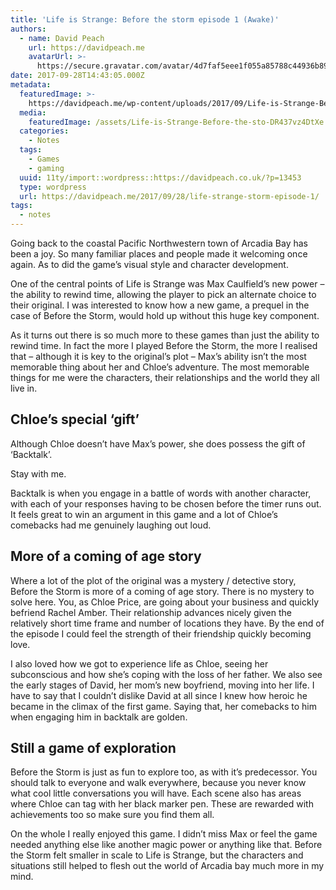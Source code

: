 ```yaml
---
title: 'Life is Strange: Before the storm episode 1 (Awake)'
authors:
  - name: David Peach
    url: https://davidpeach.me
    avatarUrl: >-
      https://secure.gravatar.com/avatar/4d7faf5eee1f055a85788c44936b8995eaab6dfb004e7854ec747ccb272e91ee?s=96&d=mm&r=g
date: 2017-09-28T14:43:05.000Z
metadata:
  featuredImage: >-
    https://davidpeach.me/wp-content/uploads/2017/09/Life-is-Strange-Before-the-storm.jpg
  media:
    featuredImage: /assets/Life-is-Strange-Before-the-sto-DR437vz4DtXe.jpg
  categories:
    - Notes
  tags:
    - Games
    - gaming
  uuid: 11ty/import::wordpress::https://davidpeach.co.uk/?p=13453
  type: wordpress
  url: https://davidpeach.me/2017/09/28/life-strange-storm-episode-1/
tags:
  - notes
---
```

Going back to the coastal Pacific Northwestern town of Arcadia Bay has been a joy. So many familiar places and people made it welcoming once again. As to did the game’s visual style and character development.

One of the central points of Life is Strange was Max Caulfield’s new power – the ability to rewind time, allowing the player to pick an alternate choice to their original. I was interested to know how a new game, a prequel in the case of Before the Storm, would hold up without this huge key component.

As it turns out there is so much more to these games than just the ability to rewind time. In fact the more I played Before the Storm, the more I realised that – although it is key to the original’s plot – Max’s ability isn’t the most memorable thing about her and Chloe’s adventure. The most memorable things for me were the characters, their relationships and the world they all live in.

## Chloe’s special ‘gift’

Although Chloe doesn’t have Max’s power, she does possess the gift of ‘Backtalk’.

Stay with me.

Backtalk is when you engage in a battle of words with another character, with each of your responses having to be chosen before the timer runs out. It feels great to win an argument in this game and a lot of Chloe’s comebacks had me genuinely laughing out loud.

## More of a coming of age story

Where a lot of the plot of the original was a mystery / detective story, Before the Storm is more of a coming of age story. There is no mystery to solve here. You, as Chloe Price, are going about your business and quickly befriend Rachel Amber. Their relationship advances nicely given the relatively short time frame and number of locations they have. By the end of the episode I could feel the strength of their friendship quickly becoming love.

I also loved how we got to experience life as Chloe, seeing her subconscious and how she’s coping with the loss of her father. We also see the early stages of David, her mom’s new boyfriend, moving into her life. I have to say that I couldn’t dislike David at all since I knew how heroic he became in the climax of the first game. Saying that, her comebacks to him when engaging him in backtalk are golden.

## Still a game of exploration

Before the Storm is just as fun to explore too, as with it’s predecessor. You should talk to everyone and walk everywhere, because you never know what cool little conversations you will have. Each scene also has areas where Chloe can tag with her black marker pen. These are rewarded with achievements too so make sure you find them all.

On the whole I really enjoyed this game. I didn’t miss Max or feel the game needed anything else like another magic power or anything like that. Before the Storm felt smaller in scale to Life is Strange, but the characters and situations still helped to flesh out the world of Arcadia bay much more in my mind.